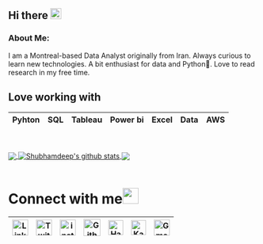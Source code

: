 ## Hi there   <img src="https://github.com/TheDudeThatCode/TheDudeThatCode/blob/master/Assets/Hi.gif" width="22px">

### About Me:
I am a Montreal-based Data Analyst originally from Iran. Always curious to learn new technologies. A bit enthusiast for data and Python💜. Love to read research in my free time.

## Love working with

| Pyhton |  SQL | Tableau | Power bi | Excel | Data | AWS
| :---: | :---: | :---: | :---: |  :---: | :---: | :---: |

<br>
<br>

<a href="https://github.com/0xyousefi">
  <img align="center" src="https://github-readme-stats.vercel.app/api/top-langs/?username=0xyousefi&theme=dark&hide_langs_below=1" />
</a>

<a href="https://github.com/0xyousefi">
 <img align="center" src="https://github-readme-stats.vercel.app/api?username=0xyousefi&show_icons=true&theme=dark&line_height=27" alt="Shubhamdeep's github stats"/>
</a>


<a href="https://github.com/TheDudeThatCode/TheDudeThatCode">
  <img align="center" src="https://github-readme-stats.vercel.app/api/pin/?username=0xyousefi&repo=0xyousefi&theme=dark" />
</a>
<br>
<br>


# Connect with me<img src="https://github.com/TheDudeThatCode/TheDudeThatCode/blob/master/Assets/Handshake.gif" height="32px">

| [<img src="https://github.com/TheDudeThatCode/TheDudeThatCode/blob/master/Assets/Linkedin.svg" alt="Linkedin Logo" width="32">](https://in.linkedin.com/in/0xyousefi) | [<img src="https://github.com/TheDudeThatCode/TheDudeThatCode/blob/master/Assets/Twitter.svg" alt="Twitter Logo" width="32">](https://twitter.com/0xyousefi) | [<img src="https://github.com/TheDudeThatCode/TheDudeThatCode/blob/master/Assets/Instagram.svg" alt="instagram logo" width="32">](https://www.instagram.com/0xyousefi/)| [<img src="https://cdn.svgporn.com/logos/github-icon.svg" alt="Github logo" width="34">](https://github.com/0xyousefi) | [<img src="https://github.com/TheDudeThatCode/TheDudeThatCode/blob/master/Assets/HackerRank.svg" alt="HackerRank Logo" width="30">](https://www.hackerrank.com/) |  [<img src="https://upload.wikimedia.org/wikipedia/commons/f/f1/Eo_circle_blue_letter-k.svg" alt="Kaggle Logo" width="30">](https://www.kaggle.com/yousefipro) | [<img src="https://github.com/TheDudeThatCode/TheDudeThatCode/blob/master/Assets/Gmail.svg" alt="Gmail logo" height="32">](mailto:myousefi31@gmail.com)
|:---:|:---:|:---:|:---:|:---:|:---:|:---:|
